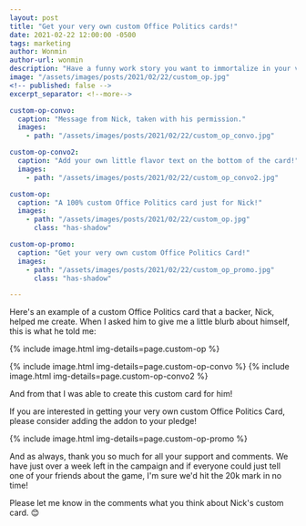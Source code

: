 ```yaml
---
layout: post
title: "Get your very own custom Office Politics cards!"
date: 2021-02-22 12:00:00 -0500
tags: marketing
author: Wonmin
author-url: wonmin
description: "Have a funny work story you want to immortalize in your very own custom Office Politics Card?"
image: "/assets/images/posts/2021/02/22/custom_op.jpg"
<!-- published: false -->
excerpt_separator: <!--more-->

custom-op-convo:
  caption: "Message from Nick, taken with his permission."
  images:
    - path: "/assets/images/posts/2021/02/22/custom_op_convo.jpg"

custom-op-convo2:
  caption: "Add your own little flavor text on the bottom of the card!"
  images:
    - path: "/assets/images/posts/2021/02/22/custom_op_convo2.jpg"

custom-op:
  caption: "A 100% custom Office Politics card just for Nick!"
  images:
    - path: "/assets/images/posts/2021/02/22/custom_op.jpg"
      class: "has-shadow"

custom-op-promo:
  caption: "Get your very own custom Office Politics Card!"
  images:
    - path: "/assets/images/posts/2021/02/22/custom_op_promo.jpg"
      class: "has-shadow"

---
```


Here's an example of a custom Office Politics card that a backer, Nick, helped me create. When I asked him to give me a little blurb about himself, this is what he told me:

{% include image.html img-details=page.custom-op %}

<!--more-->

{% include image.html img-details=page.custom-op-convo %}
{% include image.html img-details=page.custom-op-convo2 %}

And from that I was able to create this custom card for him!

If you are interested in getting your very own custom Office Politics Card, please consider adding the addon to your pledge!

{% include image.html img-details=page.custom-op-promo %}

And as always, thank you so much for all your support and comments. We have just over a week left in the campaign and if everyone could just tell one of your friends about the game, I'm sure we'd hit the 20k mark in no time!

Please let me know in the comments what you think about Nick's custom card. 😊

